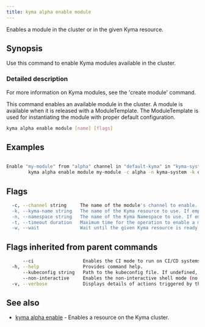 ```yaml
---
title: kyma alpha enable module
---
```


Enables a module in the cluster or in the given Kyma resource.

## Synopsis

Use this command to enable Kyma modules available in the cluster.

### Detailed description

For more information on Kyma modules, see the 'create module' command.

This command enables an available module in the cluster. 
A module is available when it is released with a ModuleTemplate. The ModuleTemplate is used for instantiating the module with proper default configuration.


```bash
kyma alpha enable module [name] [flags]
```

## Examples

```bash

Enable "my-module" from "alpha" channel in "default-kyma" in "kyma-system" Namespace
		kyma alpha enable module my-module -c alpha -n kyma-system -k default-kyma

```

## Flags

```bash
  -c, --channel string     The name of the module's channel to enable.
  -k, --kyma-name string   The name of the Kyma resource to use. If empty, the 'default-kyma' is used. (default "default-kyma")
  -n, --namespace string   The name of the Kyma Namespace to use. If empty, the default 'kyma-system' Namespace is used. (default "kyma-system")
  -t, --timeout duration   Maximum time for the operation to enable a module. (default 1m0s)
  -w, --wait               Wait until the given Kyma resource is ready.
```

## Flags inherited from parent commands

```bash
      --ci                  Enables the CI mode to run on CI/CD systems. It avoids any user interaction (such as no dialog prompts) and ensures that logs are formatted properly in log files (such as no spinners for CLI steps).
  -h, --help                Provides command help.
      --kubeconfig string   Path to the kubeconfig file. If undefined, Kyma CLI uses the KUBECONFIG environment variable, or falls back "/$HOME/.kube/config".
      --non-interactive     Enables the non-interactive shell mode (no colorized output, no spinner).
  -v, --verbose             Displays details of actions triggered by the command.
```

## See also

* [kyma alpha enable](kyma_alpha_enable.md)	 - Enables a resource on the Kyma cluster.


